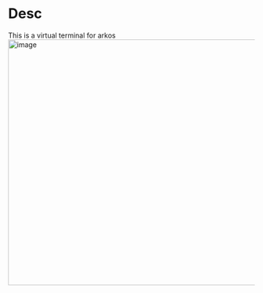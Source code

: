 # Desc
This is a virtual terminal for arkos
<img width="623" height="502" alt="image" src="https://github.com/user-attachments/assets/ebe6c937-08e6-48fc-ac77-b05c55695776" />
